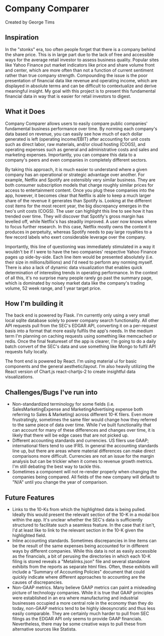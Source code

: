 # Company Comparer
Created by George Tims

## Inspiration
In the "stonks" era, too often people forget that there is a company behind the share price. This is in large part due to the lack of free and accessible ways for the average retail investor to assess business quality. Popular sites like Yahoo Finance  put market indicators like price and share volume front and center, which are more often than not a function of current sentiment rather than true company strength. Compounding the issue is the poor presentation of financial data like revenue and operating income, which are displayed in absolute terms and can be difficult to contextualize and derive meaningful insight. My goal with this project is to present this fundamental financial data in way that is easier for retail investors to digest.

## What it Does
Company Comparer allows users to easily compare public companies' fundamental business performance over time. By norming each company's data based on revenue, you can easily see how much of each dollar generated is left (operating income/EBIT) after accounting for unit costs such as direct labor, raw materials, and/or cloud hosting (COGS), and operating expenses such as general and administrative costs and sales and marketing expenses. Importantly, you can compare this data to a company's peers and even companies in completely different sectors. 

By taking this approach, it is much easier to understand where a given company has an operational or strategic advantage over another. For example, Netflix and Spotify are ostensibly very similar business. They are both consumer subscription models that charge roughly similar prices for access to entertainment content. Once you plug these companies into the app, however, it becomes clear that Netflix is able to keep a much larger share of the revenue it generates than Spotify is. Looking at the different cost items for the most recent year, the big discrepancy emerges in the two's unit costs (COGS). The user can highlight this line to see how it has trended over time. They will discover that Spotify's gross margin has levelled off, while Netflix's has steadily improved. A user now knows where to focus further research. In this case, Netflix mostly owns the content it produces in perpetuity, whereas Spotify needs to pay large royalties to a few record labels who exert considerable leverage over the company. 

Importantly, this line of questioning was immediately stimulated in a way it wouldn't be if I were to have the two companies' respective Yahoo Finance pages up side-by-side. Each line item would be presented absolutely (i.e. their size in millions/billions) and I'd need to perform any norming myself. There is also a lack of dynamic data visualization that enables quick determination of interesting trends in operating performance. In the context of all this, it's no surprise many people rarely go past the summary page, which is dominated by noisey market data like the company's trading volume, 52 week range, and 1 year target price.

## How I'm building it
The back end is powered by Flask. I'm currently only using a very small local sqlite database solely to power company search functionality. All other API requests pull from the SEC's EDGAR API, converting it on a per-request basis into a format that more easily fulfils the app's needs. In the medium term I'm planning on caching requests using something like memcached or redis. Once the final featureset of the app is clearer, I'm going to do a daily batch convert of the SEC's data and use something like Mongo to fulfil API requests fully locally. 

The front end is powered by React. I'm using material ui for basic components and the general aesthetic/layout. I'm also heavily utilizing the React version of Chart.js react-chartjs-2 to create insightful data visualizations. 

## Challenges/Bugs I've run into
- Non-standardized terminology for some fields (i.e. SalesMarketingExpense and MarketingAdvertising expense both referring to Sales & Marketing) across different 10-K filers. Even more frustratingly, sometimes the same filer would change how they referred to the same piece of data over time. While I've built functionality that can account for many of these differences and changes over time, it is likely that there will be edge cases that are not picked up.
- Different accounting standards and currencies. US filers use GAAP; international filers tend to use IFRS. In general the accounting standards line up, but there are areas where material differences can make direct comparisons more difficult. Currencies are not an issue for the margin analysis but can be trickier when it comes to revenue growth metrics. I'm still debating the best way to tackle this.
- Sometimes a component will not re-render properly when changing the companies being compared. All fields of the new company will default to "N/A" until you change the year of comparison.

## Future Features
- Links to the 10-Ks from which the highlighted data is being pulled. Ideally this would present the relevant section of the 10-K in a modal box within the app. It's unclear whether the SEC's data is sufficiently structured to facilitate such a seamless feature. In the case that it isn't, I'd at least like to link to the relevant section in the 10-K given the highlighted field.
- Inline accounting standards. Sometimes discrepancies in line items can be the result of the same expenses being accounted for in different ways by different companies. While this data is not as easily accessible as the financials, a bit of perusing the directories in which each 10-K filing is stored reveals a "Metalinks.json" file and several standalone exhibits from the reports as separate html files. Often, these exhibits will include a "Summary of Accounting Policies" document that could quickly indicate where different approaches to accounting are the causes of discrepancies.
- Non-GAAP metrics. Many believe GAAP metrics can paint a misleading picture of technology companies. While it is true that GAAP principles were established in an era where manufacturing and industrial businesses occupied a more central role in the economy than they do today, non-GAAP metrics tend to be highly ideosyncratic and thus less easily comparable. They are certainly much harder to pull from SEC filings as the EDGAR API only seems to provide GAAP financials. Nevertheless, there may be some creative ways to pull these from alternative sources like Statista. 